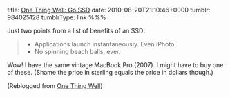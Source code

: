 title: [One Thing Well: Go SSD](http://onethingwell.org/post/977670277/go-ssd)
date: 2010-08-20T21:10:46+0000
tumblr: 984025128
tumblrType: link
%%%

Just two points from a list of benefits of an SSD:
> - Applications launch instantaneously. Even iPhoto.
> - No spinning beach balls, ever.

Wow! I have the same vintage MacBook Pro (2007). I might have to buy one of these. (Shame the price in sterling equals the price in dollars though.)

(Reblogged from [One Thing Well](https://onethingwell.org/post/977670277/go-ssd))
